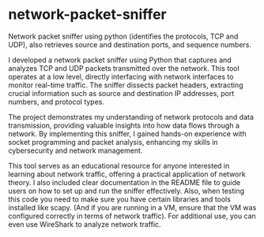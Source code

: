 # network-packet-sniffer
Network packet sniffer using python (identifies the protocols, TCP and UDP), also retrieves source and destination ports,  and sequence numbers.

I developed a network packet sniffer using Python that captures and analyzes TCP and UDP packets transmitted over the network. This tool operates at a low level, directly interfacing with network interfaces to monitor real-time traffic. The sniffer dissects packet headers, extracting crucial information such as source and destination IP addresses, port numbers, and protocol types.

The project demonstrates my understanding of network protocols and data transmission, providing valuable insights into how data flows through a network. By implementing this sniffer, I gained hands-on experience with socket programming and packet analysis, enhancing my skills in cybersecurity and network management.

This tool serves as an educational resource for anyone interested in learning about network traffic, offering a practical application of network theory. I also included clear documentation in the README file to guide users on how to set up and run the sniffer effectively.
Also, when testing this code you need to make sure you have certain libraries and tools installed like scapy. (And if you are running in a VM, ensure that the VM was configured correctly in terms of network traffic).
For additional use, you can even use WireShark to analyze network traffic.
